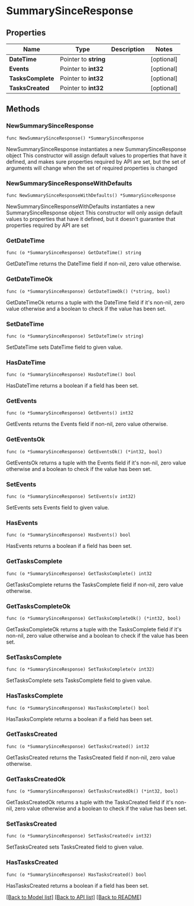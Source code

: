 # SummarySinceResponse

## Properties

Name | Type | Description | Notes
------------ | ------------- | ------------- | -------------
**DateTime** | Pointer to **string** |  | [optional] 
**Events** | Pointer to **int32** |  | [optional] 
**TasksComplete** | Pointer to **int32** |  | [optional] 
**TasksCreated** | Pointer to **int32** |  | [optional] 

## Methods

### NewSummarySinceResponse

`func NewSummarySinceResponse() *SummarySinceResponse`

NewSummarySinceResponse instantiates a new SummarySinceResponse object
This constructor will assign default values to properties that have it defined,
and makes sure properties required by API are set, but the set of arguments
will change when the set of required properties is changed

### NewSummarySinceResponseWithDefaults

`func NewSummarySinceResponseWithDefaults() *SummarySinceResponse`

NewSummarySinceResponseWithDefaults instantiates a new SummarySinceResponse object
This constructor will only assign default values to properties that have it defined,
but it doesn't guarantee that properties required by API are set

### GetDateTime

`func (o *SummarySinceResponse) GetDateTime() string`

GetDateTime returns the DateTime field if non-nil, zero value otherwise.

### GetDateTimeOk

`func (o *SummarySinceResponse) GetDateTimeOk() (*string, bool)`

GetDateTimeOk returns a tuple with the DateTime field if it's non-nil, zero value otherwise
and a boolean to check if the value has been set.

### SetDateTime

`func (o *SummarySinceResponse) SetDateTime(v string)`

SetDateTime sets DateTime field to given value.

### HasDateTime

`func (o *SummarySinceResponse) HasDateTime() bool`

HasDateTime returns a boolean if a field has been set.

### GetEvents

`func (o *SummarySinceResponse) GetEvents() int32`

GetEvents returns the Events field if non-nil, zero value otherwise.

### GetEventsOk

`func (o *SummarySinceResponse) GetEventsOk() (*int32, bool)`

GetEventsOk returns a tuple with the Events field if it's non-nil, zero value otherwise
and a boolean to check if the value has been set.

### SetEvents

`func (o *SummarySinceResponse) SetEvents(v int32)`

SetEvents sets Events field to given value.

### HasEvents

`func (o *SummarySinceResponse) HasEvents() bool`

HasEvents returns a boolean if a field has been set.

### GetTasksComplete

`func (o *SummarySinceResponse) GetTasksComplete() int32`

GetTasksComplete returns the TasksComplete field if non-nil, zero value otherwise.

### GetTasksCompleteOk

`func (o *SummarySinceResponse) GetTasksCompleteOk() (*int32, bool)`

GetTasksCompleteOk returns a tuple with the TasksComplete field if it's non-nil, zero value otherwise
and a boolean to check if the value has been set.

### SetTasksComplete

`func (o *SummarySinceResponse) SetTasksComplete(v int32)`

SetTasksComplete sets TasksComplete field to given value.

### HasTasksComplete

`func (o *SummarySinceResponse) HasTasksComplete() bool`

HasTasksComplete returns a boolean if a field has been set.

### GetTasksCreated

`func (o *SummarySinceResponse) GetTasksCreated() int32`

GetTasksCreated returns the TasksCreated field if non-nil, zero value otherwise.

### GetTasksCreatedOk

`func (o *SummarySinceResponse) GetTasksCreatedOk() (*int32, bool)`

GetTasksCreatedOk returns a tuple with the TasksCreated field if it's non-nil, zero value otherwise
and a boolean to check if the value has been set.

### SetTasksCreated

`func (o *SummarySinceResponse) SetTasksCreated(v int32)`

SetTasksCreated sets TasksCreated field to given value.

### HasTasksCreated

`func (o *SummarySinceResponse) HasTasksCreated() bool`

HasTasksCreated returns a boolean if a field has been set.


[[Back to Model list]](../README.md#documentation-for-models) [[Back to API list]](../README.md#documentation-for-api-endpoints) [[Back to README]](../README.md)


